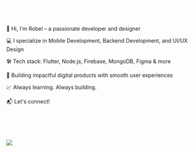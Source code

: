  <h1 align="left" style="color:white;" >Hey 👋 What's up?</h1>

###

<p align="left">👋 Hi, I'm Robel – a passionate developer and designer
 
💻 I specialize in Mobile Development, Backend Development, and UI/UX Design

🛠️ Tech stack: Flutter, Node.js, Firebase, MongoDB, Figma & more

🚀 Building impactful digital products with smooth user experiences

📈 Always learning. Always building.

📬 Let's connect!
</p>

###

<h2 align="left" style="color:white;" >💻 Tech Stack</h2>

###

<div align="left">
  <a href="#">
    <img src="https://skillicons.dev/icons?i=flutter,dart,kotlin,javascript,typescript,nodejs,expressjs,mongodb,mysql,postgresql,firebase,supabase,react,next,tailwind,git,figma&theme=dark" />
  </a>
 
</div>

###







 






  
 
